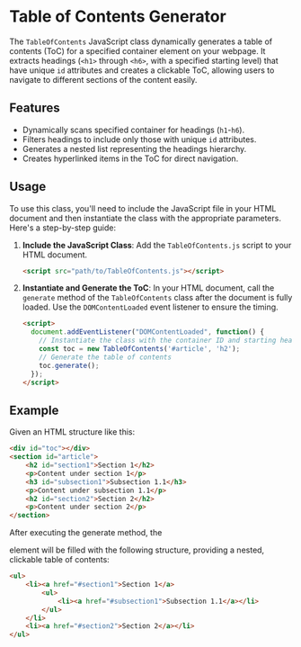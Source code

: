 # Table of Contents Generator

The `TableOfContents` JavaScript class dynamically generates a table of contents (ToC) for a specified container element on your webpage. It extracts headings (`<h1>` through `<h6>`, with a specified starting level) that have unique `id` attributes and creates a clickable ToC, allowing users to navigate to different sections of the content easily.

## Features

- Dynamically scans specified container for headings (`h1`-`h6`).
- Filters headings to include only those with unique `id` attributes.
- Generates a nested list representing the headings hierarchy.
- Creates hyperlinked items in the ToC for direct navigation.

## Usage

To use this class, you'll need to include the JavaScript file in your HTML document and then instantiate the class with the appropriate parameters. Here's a step-by-step guide:

1. **Include the JavaScript Class**: Add the `TableOfContents.js` script to your HTML document.

    ```html
    <script src="path/to/TableOfContents.js"></script>
    ```

2. **Instantiate and Generate the ToC**: In your HTML document, call the `generate` method of the `TableOfContents` class after the document is fully loaded. Use the `DOMContentLoaded` event listener to ensure the timing.

    ```html
    <script>
      document.addEventListener("DOMContentLoaded", function() {
        // Instantiate the class with the container ID and starting heading level
        const toc = new TableOfContents('#article', 'h2');
        // Generate the table of contents
        toc.generate();
      });
    </script>
    ```

## Example

Given an HTML structure like this:

```html
<div id="toc"></div>
<section id="article">
    <h2 id="section1">Section 1</h2>
    <p>Content under section 1</p>
    <h3 id="subsection1">Subsection 1.1</h3>
    <p>Content under subsection 1.1</p>
    <h2 id="section2">Section 2</h2>
    <p>Content under section 2</p>
</section>
```

After executing the generate method, the <div id="toc"> element will be filled with the following structure, providing a nested, clickable table of contents:

```html
<ul>
    <li><a href="#section1">Section 1</a>
        <ul>
            <li><a href="#subsection1">Subsection 1.1</a></li>
        </ul>
    </li>
    <li><a href="#section2">Section 2</a></li>
</ul>
```

